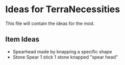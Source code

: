 # Ideas for TerraNecessities
This file will contain the ideas for the mod.

## Item Ideas

- Spearhead
  made by knapping a specific shape
- Stone Spear
  1 stick
  1 stone knapped "spear head"
